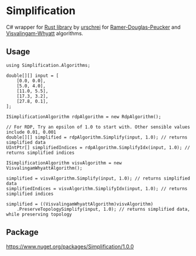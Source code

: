 # Simplification
C# wrapper for [Rust library](https://github.com/urschrei/rdp/tree/master) by [urschrei](https://github.com/urschrei) for [Ramer-Douglas-Peucker](https://en.wikipedia.org/wiki/Ramer%E2%80%93Douglas%E2%80%93Peucker_algorithm) and [Visvalingam-Whyatt](https://en.wikipedia.org/wiki/Visvalingam%E2%80%93Whyatt_algorithm) algorithms.

## Usage

```
using Simplification.Algorithms;

double[][] input = [
    [0.0, 0.0],
    [5.0, 4.0],
    [11.0, 5.5],
    [17.3, 3.2],
    [27.8, 0.1],
];

ISimplificationAlgorithm rdpAlgorithm = new RdpAlgorithm();

// For RDP, Try an epsilon of 1.0 to start with. Other sensible values include 0.01, 0.001
double[][] simplified = rdpAlgorithm.Simplify(input, 1.0); // returns simplified data
UIntPtr[] simplifiedIndices = rdpAlgorithm.SimplifyIdx(input, 1.0); // returns simplified indices

ISimplificationAlgorithm visvAlgorithm = new VisvalingamWhyattAlgorithm();

simplified = visvAlgorithm.Simplify(input, 1.0); // returns simplified data
simplifiedIndices = visvAlgorithm.SimplifyIdx(input, 1.0); // returns simplified indices

simplified = ((VisvalingamWhyattAlgorithm)visvAlgorithm)
    .PreserveTopologySimplify(input, 1.0); // returns simplified data, while preserving topology
```

## Package
https://www.nuget.org/packages/Simplification/1.0.0
